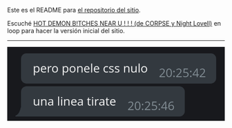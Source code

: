 Este es el README para [el repositorio del sitio](https://cgit.nulo.in/sitio).

Escuché [HOT DEMON B!TCHES NEAR U ! ! ! (de CORPSE y Night Lovell)](https://youtu.be/wqZnO71PBis) en loop para hacer la versión inicial del sitio.

---

[![Una captura de pantalla de unos mensajes diciendo "pero ponele css nulo, una linea tirate"](pero%20ponele%20css.png)](https://copiona.com)
